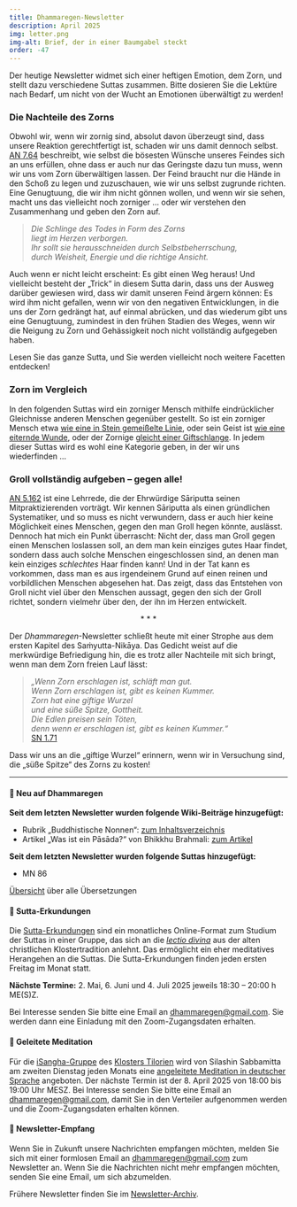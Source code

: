 ```yaml
---
title: Dhammaregen-Newsletter
description: April 2025
img: letter.png
img-alt: Brief, der in einer Baumgabel steckt
order: -47
---
```


Der heutige Newsletter widmet sich einer heftigen Emotion, dem Zorn, und stellt dazu verschiedene Suttas zusammen. Bitte dosieren Sie die Lektüre nach Bedarf, um nicht von der Wucht an Emotionen überwältigt zu werden!

### Die Nachteile des Zorns

Obwohl wir, wenn wir zornig sind, absolut davon überzeugt sind, dass unsere Reaktion gerechtfertigt ist, schaden wir uns damit dennoch selbst. [AN 7.64](#/sutta/an7.64/de/sabbamitta) beschreibt, wie selbst die bösesten Wünsche unseres Feindes sich an uns erfüllen, ohne dass er auch nur das Geringste dazu tun muss, wenn wir uns vom Zorn überwältigen lassen. Der Feind braucht nur die Hände in den Schoß zu legen und zuzuschauen, wie wir uns selbst zugrunde richten. Eine Genugtuung, die wir ihm nicht gönnen wollen, und wenn wir sie sehen, macht uns das vielleicht noch zorniger … oder wir verstehen den Zusammenhang und geben den Zorn auf.

>*Die Schlinge des Todes in Form des Zorns*  
>*liegt im Herzen verborgen.*  
>*Ihr sollt sie herausschneiden durch Selbstbeherrschung,*  
>*durch Weisheit, Energie und die richtige Ansicht.*

Auch wenn er nicht leicht erscheint: Es gibt einen Weg heraus! Und vielleicht besteht der „Trick“ in diesem Sutta darin, dass uns der Ausweg darüber gewiesen wird, dass wir damit unseren Feind ärgern können: Es wird ihm nicht gefallen, wenn wir von den negativen Entwicklungen, in die uns der Zorn gedrängt  hat, auf einmal abrücken, und das wiederum gibt uns eine Genugtuung, zumindest in den frühen Stadien des Weges, wenn wir die Neigung zu Zorn und Gehässigkeit noch nicht vollständig aufgegeben haben.

Lesen Sie das ganze Sutta, und Sie werden vielleicht noch weitere Facetten entdecken!

### Zorn im Vergleich

In den folgenden Suttas wird ein zorniger Mensch mithilfe eindrücklicher Gleichnisse anderen Menschen gegenüber gestellt. So ist ein zorniger Mensch etwa [wie eine in Stein gemeißelte Linie](#/sutta/an3.132/de/sabbamitta), oder sein Geist ist [wie eine eiternde Wunde](#/sutta/an3.25/de/sabbamitta), oder der Zornige [gleicht einer Giftschlange](#/sutta/an4.110/de/sabbamitta). In jedem dieser Suttas wird es wohl eine Kategorie geben, in der wir  uns wiederfinden …

### Groll vollständig aufgeben – gegen alle!

[AN 5.162](#/sutta/an5.162/de/sabbamitta) ist eine Lehrrede, die der Ehrwürdige Sāriputta seinen Mitpraktizierenden vorträgt. Wir kennen Sāriputta als einen gründlichen Systematiker, und so muss es nicht verwundern, dass er auch hier keine Möglichkeit eines Menschen, gegen den man Groll hegen könnte, auslässt. Dennoch hat mich ein Punkt überrascht: Nicht der, dass man Groll gegen einen Menschen loslassen soll, an dem man kein einziges gutes Haar findet, sondern dass auch solche Menschen eingeschlossen sind, an denen man kein einziges *schlechtes* Haar finden kann! Und in der Tat kann es vorkommen, dass man es aus irgendeinem Grund auf einen reinen und vorbildlichen Menschen abgesehen hat. Das zeigt, dass das Entstehen von Groll nicht viel über den Menschen aussagt, gegen den sich der Groll richtet, sondern vielmehr über den, der ihn im Herzen entwickelt.

<div style="text-align: center;">* * *</div>

Der *Dhammaregen*-Newsletter schließt heute mit einer Strophe aus dem ersten Kapitel des Saṁyutta-Nikāya. Das Gedicht weist auf die merkwürdige Befriedigung hin, die es trotz aller Nachteile mit sich bringt, wenn man dem Zorn freien Lauf lässt:

>*„Wenn Zorn erschlagen ist, schläft man gut.*  
>*Wenn Zorn erschlagen ist, gibt es keinen Kummer.*  
>*Zorn hat eine giftige Wurzel*  
>*und eine süße Spitze, Gottheit.*  
>*Die Edlen preisen sein Töten,*  
>*denn wenn er erschlagen ist, gibt es keinen Kummer.“*  
> [SN 1.71](#/sutta/sn1.71:3.1/de/sabbamitta)

Dass wir uns an die „giftige Wurzel“ erinnern, wenn wir in Versuchung sind, die „süße Spitze“ des Zorns zu kosten!

---

#### 🔸 Neu auf Dhammaregen

**Seit dem letzten Newsletter wurden folgende Wiki-Beiträge hinzugefügt:**

- Rubrik „Buddhistische Nonnen“: [zum Inhaltsverzeichnis](#/wiki/nonnen/inhalt)
- Artikel „Was ist ein Pāsāda?“ von Bhikkhu Brahmali: [zum Artikel](#/wiki/buddhismuskunde/pasada)

**Seit dem letzten Newsletter wurden folgende Suttas hinzugefügt:**
- MN 86

[Übersicht](#/wiki/uebersetzung/uebersicht) über alle Übersetzungen

#### 🔸 Sutta-Erkundungen 

Die [Sutta-Erkundungen](#/wiki/erkundung) sind ein monatliches Online-Format zum Studium der Suttas in einer Gruppe, das sich an die [*lectio divina*](https://de.wikipedia.org/wiki/Lectio_divina) aus der alten christlichen Klostertradition anlehnt. Das ermöglicht ein eher meditatives Herangehen an die Suttas. Die Sutta-Erkundungen finden jeden ersten Freitag im Monat statt. 

**Nächste Termine:** 2. Mai, 6. Juni und 4. Juli 2025 jeweils 18:30 – 20:00 h ME(S)Z.

Bei Interesse senden Sie bitte eine Email an [dhammaregen@gmail.com](mailto:dhammaregen@gmail.com). Sie werden dann eine Einladung mit den Zoom-Zugangsdaten erhalten.

#### 🔸 Geleitete Meditation 

Für die [iSangha-Gruppe](https://www.samita.be/de/isangha/) des [Klosters Tilorien](https://www.samita.be/de/tilorien-monastery/) wird von Silashin Sabbamitta am zweiten Dienstag jeden Monats eine [angeleitete Meditation in deutscher Sprache](#/wiki/meditation) angeboten. Der nächste Termin ist der 8. April 2025 von 18:00 bis 19:00 Uhr MESZ. Bei Interesse senden Sie bitte eine Email an [dhammaregen@gmail.com](mailto:dhammaregen@gmail.com), damit Sie in den Verteiler aufgenommen werden und die Zoom-Zugangsdaten erhalten können.

#### 🔸 Newsletter-Empfang

Wenn Sie in Zukunft unsere Nachrichten empfangen möchten, melden Sie sich mit einer formlosen Email an [dhammaregen@gmail.com](mailto:dhammaregen@gmail.com) zum Newsletter an. Wenn Sie die Nachrichten nicht mehr empfangen möchten, senden Sie eine Email, um sich abzumelden. 

Frühere Newsletter finden Sie im [Newsletter-Archiv](#/wiki/news/inhalt).